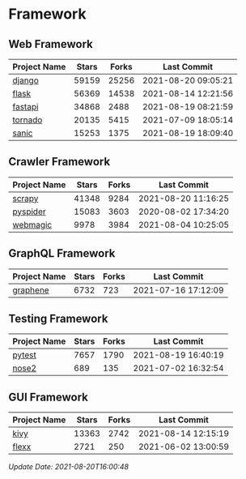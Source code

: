 # Framework

## Web Framework
| Project Name | Stars | Forks | Last Commit |
| ------------ | ----- | ----- | ----------- |
| [django](https://github.com/django/django) | 59159 | 25256 | 2021-08-20 09:05:21 |
| [flask](https://github.com/pallets/flask) | 56369 | 14538 | 2021-08-14 12:21:56 |
| [fastapi](https://github.com/tiangolo/fastapi) | 34868 | 2488 | 2021-08-19 08:21:59 |
| [tornado](https://github.com/tornadoweb/tornado) | 20135 | 5415 | 2021-07-09 18:05:14 |
| [sanic](https://github.com/sanic-org/sanic) | 15253 | 1375 | 2021-08-19 18:09:40 |

## Crawler Framework
| Project Name | Stars | Forks | Last Commit |
| ------------ | ----- | ----- | ----------- |
| [scrapy](https://github.com/scrapy/scrapy) | 41348 | 9284 | 2021-08-20 11:16:25 |
| [pyspider](https://github.com/binux/pyspider) | 15083 | 3603 | 2020-08-02 17:34:20 |
| [webmagic](https://github.com/code4craft/webmagic) | 9978 | 3984 | 2021-08-04 10:25:05 |

## GraphQL Framework
| Project Name | Stars | Forks | Last Commit |
| ------------ | ----- | ----- | ----------- |
| [graphene](https://github.com/graphql-python/graphene) | 6732 | 723 | 2021-07-16 17:12:09 |

## Testing Framework
| Project Name | Stars | Forks | Last Commit |
| ------------ | ----- | ----- | ----------- |
| [pytest](https://github.com/pytest-dev/pytest) | 7657 | 1790 | 2021-08-19 16:40:19 |
| [nose2](https://github.com/nose-devs/nose2) | 689 | 135 | 2021-07-02 16:32:54 |

## GUI Framework
| Project Name | Stars | Forks | Last Commit |
| ------------ | ----- | ----- | ----------- |
| [kivy](https://github.com/kivy/kivy) | 13363 | 2742 | 2021-08-14 12:15:19 |
| [flexx](https://github.com/flexxui/flexx) | 2721 | 250 | 2021-06-02 13:00:59 |

*Update Date: 2021-08-20T16:00:48*
